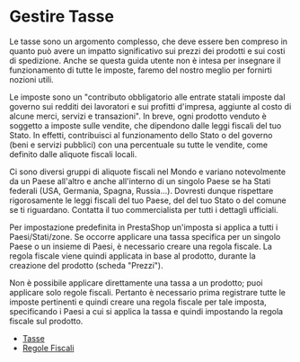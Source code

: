 # Gestire Tasse

Le tasse sono un argomento complesso, che deve essere ben compreso in quanto può avere un impatto significativo sui prezzi dei prodotti e sui costi di spedizione. Anche se questa guida utente non è intesa per insegnare il funzionamento di tutte le imposte, faremo del nostro meglio per fornirti nozioni utili.

Le imposte sono un "contributo obbligatorio alle entrate statali imposte dal governo sui redditi dei lavoratori e sui profitti d'impresa, aggiunte al costo di alcune merci, servizi e transazioni". In breve, ogni prodotto venduto è soggetto a imposte sulle vendite, che dipendono dalle leggi fiscali del tuo Stato. In effetti, contribuisci al funzionamento dello Stato o del governo \(beni e servizi pubblici\) con una percentuale su tutte le vendite, come definito dalle aliquote fiscali locali.

Ci sono diversi gruppi di aliquote fiscali nel Mondo e variano notevolmente da un Paese all'altro e anche all'interno di un singolo Paese se ha Stati federali \(USA, Germania, Spagna, Russia...\). Dovresti dunque rispettare rigorosamente le leggi fiscali del tuo Paese, del del tuo Stato o del comune se ti riguardano. Contatta il tuo commercialista per tutti i dettagli ufficiali.

Per impostazione predefinita in PrestaShop un'imposta si applica a tutti i Paesi/Stati/zone. Se occorre applicare una tassa specifica per un singolo Paese o un insieme di Paesi, è necessario creare una regola fiscale. La regola fiscale viene quindi applicata in base al prodotto, durante la creazione del prodotto \(scheda "Prezzi"\).

Non è possibile applicare direttamente una tassa a un prodotto; puoi applicare solo regole fiscali. Pertanto è necessario prima registrare tutte le imposte pertinenti e quindi creare una regola fiscale per tale imposta, specificando i Paesi a cui si applica la tassa e quindi impostando la regola fiscale sul prodotto.

* [Tasse](tasse.md)
* [Regole Fiscali](regole-fiscali.md)

